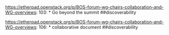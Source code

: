https://etherpad.openstack.org/p/BOS-forum-wg-chairs-collaboration-and-WG-overviews: 103: 	* Go beyond the summit ##discoverability

https://etherpad.openstack.org/p/BOS-forum-wg-chairs-collaboration-and-WG-overviews: 106: 			* collaborative document ##discoverability

